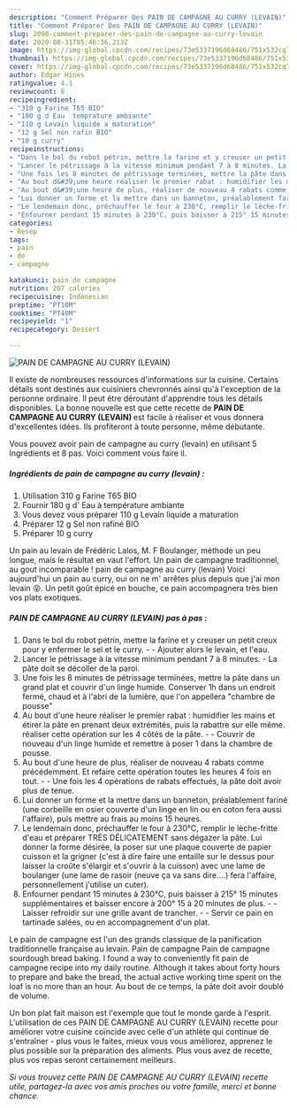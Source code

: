 ```yaml
---
description: "Comment Préparer Des PAIN DE CAMPAGNE AU CURRY (LEVAIN)"
title: "Comment Préparer Des PAIN DE CAMPAGNE AU CURRY (LEVAIN)"
slug: 2090-comment-preparer-des-pain-de-campagne-au-curry-levain
date: 2020-08-31T05:46:36.213Z
image: https://img-global.cpcdn.com/recipes/73e5337196d68486/751x532cq70/pain-de-campagne-au-curry-levain-photo-principale-de-la-recette.jpg
thumbnail: https://img-global.cpcdn.com/recipes/73e5337196d68486/751x532cq70/pain-de-campagne-au-curry-levain-photo-principale-de-la-recette.jpg
cover: https://img-global.cpcdn.com/recipes/73e5337196d68486/751x532cq70/pain-de-campagne-au-curry-levain-photo-principale-de-la-recette.jpg
author: Edgar Hines
ratingvalue: 4.1
reviewcount: 8
recipeingredient:
- "310 g Farine T65 BIO"
- "180 g d Eau  temprature ambiante"
- "110 g Levain liquide a maturation"
- "12 g Sel non rafin BIO"
- "10 g curry"
recipeinstructions:
- "Dans le bol du robot pétrin, mettre la farine et y creuser un petit creux pour y enfermer le sel et le curry.  Ajouter alors le levain, et l&#39;eau."
- "Lancer le pétrissage à la vitesse minimum pendant 7 à 8 minutes. La pâte doit se décoller de la paroi."
- "Une fois les 8 minutes de pétrissage terminées, mettre la pâte dans un grand plat et couvrir d&#39;un linge humide. Conserver 1h dans un endroit fermé, chaud et à l&#39;abri de la lumière, que l&#39;on appellera &#34;chambre de pousse&#34;"
- "Au bout d&#39;une heure réaliser le premier rabat : humidifier les mains et étirer la pâte en prenant deux extrémités, puis la rabattre sur elle même. réaliser cette opération sur les 4 côtés de la pâte.  Couvrir de nouveau d&#39;un linge humide et remettre à poser 1 dans la chambre de pousse."
- "Au bout d&#39;une heure de plus, réaliser de nouveau 4 rabats comme précédemment. Et refaire cette opération toutes les heures 4 fois en tout.  Une fois les 4 opérations de rabats effectués, la pâte doit avoir plus de tenue."
- "Lui donner un forme et la mettre dans un banneton, préalablement fariné (une corbeille en osier couverte d&#39;un linge en lin ou en coton fera aussi l&#39;affaire), puis mettre au frais au moins 15 heures."
- "Le lendemain donc, préchauffer le four à 230°C, remplir le lèche-fritte d&#39;eau et préparer TRÈS DÉLICATEMENT sans dégazer la pâte. Lui donner la forme désirée, la poser sur une plaque couverte de papier cuisson et la grigner (c&#39;est à dire faire une entaille sur le dessus pour laisser la croûte s&#39;élargir et s&#39;ouvrir à la cuisson) avec une lame de boulanger (une lame de rasoir (neuve ça va sans dire....) fera l&#39;affaire, personnellement j&#39;utilise un cuter)."
- "Enfourner pendant 15 minutes à 230°C, puis baisser à 215° 15 minutes supplémentaires et baisser encore à 200° 15 à 20 minutes de plus.  Laisser refroidir sur une grille avant de trancher.  Servir ce pain en tartinade salées, ou en accompagnement d&#39;un plat."
categories:
- Resep
tags:
- pain
- de
- campagne

katakunci: pain de campagne 
nutrition: 207 calories
recipecuisine: Indonesian
preptime: "PT10M"
cooktime: "PT40M"
recipeyield: "1"
recipecategory: Dessert

---
```



![PAIN DE CAMPAGNE AU CURRY (LEVAIN)](https://img-global.cpcdn.com/recipes/73e5337196d68486/751x532cq70/pain-de-campagne-au-curry-levain-photo-principale-de-la-recette.jpg)

Il existe de nombreuses ressources d'informations sur la cuisine. Certains détails sont destinés aux cuisiniers chevronnés ainsi qu'à l'exception de la personne ordinaire. Il peut être déroutant d'apprendre tous les détails disponibles. La bonne nouvelle est que cette recette de <strong> PAIN DE CAMPAGNE AU CURRY (LEVAIN) </strong> est facile à réaliser et vous donnera d'excellentes idées. Ils profiteront à toute personne, même débutante.

<!--inarticleads1-->

Vous pouvez avoir pain de campagne au curry (levain) en utilisant 5 Ingrédients et 8 pas. Voici comment vous faire il.

##### Ingrédients de pain de campagne au curry (levain) :

1. Utilisation 310 g Farine T65 BIO
1. Fournir 180 g d&#39; Eau à température ambiante
1. Vous devez vous préparer 110 g Levain liquide a maturation
1. Préparer 12 g Sel non rafiné BIO
1. Préparer 10 g curry


Un pain au levain de Frédéric Lalos, M. F Boulanger, méthode un peu longue, mais le résultat en vaut l&#39;effort. Un pain de campagne traditionnel, au gout incomparable ! pain de campagne au curry (levain) Voici aujourd&#39;hui un pain au curry, oui on ne m&#39; arrêtes plus depuis que j&#39;ai mon levain 😝. Un petit goût épicé en bouche, ce pain accompagnera très bien vos plats exotiques. 

<!--inarticleads2-->

##### PAIN DE CAMPAGNE AU CURRY (LEVAIN) pas à pas :

1. Dans le bol du robot pétrin, mettre la farine et y creuser un petit creux pour y enfermer le sel et le curry. -  - Ajouter alors le levain, et l&#39;eau.
1. Lancer le pétrissage à la vitesse minimum pendant 7 à 8 minutes. - La pâte doit se décoller de la paroi.
1. Une fois les 8 minutes de pétrissage terminées, mettre la pâte dans un grand plat et couvrir d&#39;un linge humide. Conserver 1h dans un endroit fermé, chaud et à l&#39;abri de la lumière, que l&#39;on appellera &#34;chambre de pousse&#34;
1. Au bout d&#39;une heure réaliser le premier rabat : humidifier les mains et étirer la pâte en prenant deux extrémités, puis la rabattre sur elle même. réaliser cette opération sur les 4 côtés de la pâte. -  - Couvrir de nouveau d&#39;un linge humide et remettre à poser 1 dans la chambre de pousse.
1. Au bout d&#39;une heure de plus, réaliser de nouveau 4 rabats comme précédemment. Et refaire cette opération toutes les heures 4 fois en tout. -  - Une fois les 4 opérations de rabats effectués, la pâte doit avoir plus de tenue.
1. Lui donner un forme et la mettre dans un banneton, préalablement fariné (une corbeille en osier couverte d&#39;un linge en lin ou en coton fera aussi l&#39;affaire), puis mettre au frais au moins 15 heures.
1. Le lendemain donc, préchauffer le four à 230°C, remplir le lèche-fritte d&#39;eau et préparer TRÈS DÉLICATEMENT sans dégazer la pâte. Lui donner la forme désirée, la poser sur une plaque couverte de papier cuisson et la grigner (c&#39;est à dire faire une entaille sur le dessus pour laisser la croûte s&#39;élargir et s&#39;ouvrir à la cuisson) avec une lame de boulanger (une lame de rasoir (neuve ça va sans dire....) fera l&#39;affaire, personnellement j&#39;utilise un cuter).
1. Enfourner pendant 15 minutes à 230°C, puis baisser à 215° 15 minutes supplémentaires et baisser encore à 200° 15 à 20 minutes de plus. -  - Laisser refroidir sur une grille avant de trancher. -  - Servir ce pain en tartinade salées, ou en accompagnement d&#39;un plat.


Le pain de campagne est l&#39;un des grands classique de la panification traditionnelle française au levain. Pain de campagne Pain de campagne sourdough bread baking. I found a way to conveniently fit pain de campagne recipe into my daily routine. Although it takes about forty hours to prepare and bake the bread, the actual active working time spent on the loaf is no more than an hour. Au bout de ce temps, la pâte doit avoir doublé de volume. 

<!--inarticleads1-->

<p>
Un bon plat fait maison est l'exemple que tout le monde garde à l'esprit. L'utilisation de ces PAIN DE CAMPAGNE AU CURRY (LEVAIN) recette pour améliorer votre cuisine coïncide avec celle d'un athlète qui continue de s'entraîner - plus vous le faites, mieux vous vous améliorez, apprenez le plus possible sur la préparation des aliments. Plus vous avez de recette, plus vos repas seront certainement meilleurs.
</p>

<p>
<i>Si vous trouvez cette PAIN DE CAMPAGNE AU CURRY (LEVAIN) recette utile, partagez-la avec vos amis proches ou votre famille, merci et bonne chance.</i>
</p>
